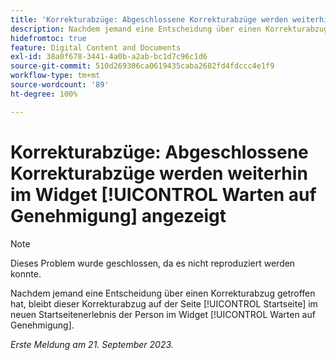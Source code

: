 ```yaml
---
title: 'Korrekturabzüge: Abgeschlossene Korrekturabzüge werden weiterhin im Widget Warten auf Genehmigung angezeigt'
description: Nachdem jemand eine Entscheidung über einen Korrekturabzug getroffen hat, bleibt dieser Korrekturabzug auf der Seite [!UICONTROL Startseite] im neuen Startseitenerlebnis der Person im Widget [!UICONTROL Warten auf Genehmigung].
hidefromtoc: true
feature: Digital Content and Documents
exl-id: 38a0f678-3441-4a0b-a2ab-bc1d7c96c1d6
source-git-commit: 510d269306ca0619435caba2682fd4fdccc4e1f9
workflow-type: tm+mt
source-wordcount: '89'
ht-degree: 100%

---
```


# Korrekturabzüge: Abgeschlossene Korrekturabzüge werden weiterhin im Widget [!UICONTROL Warten auf Genehmigung] angezeigt

>[!NOTE]
>
>Dieses Problem wurde geschlossen, da es nicht reproduziert werden konnte.

Nachdem jemand eine Entscheidung über einen Korrekturabzug getroffen hat, bleibt dieser Korrekturabzug auf der Seite [!UICONTROL Startseite] im neuen Startseitenerlebnis der Person im Widget [!UICONTROL Warten auf Genehmigung].

_Erste Meldung am 21. September 2023._
